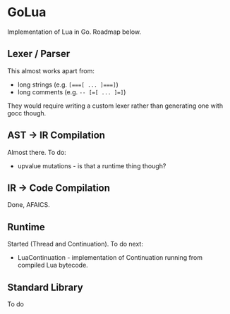GoLua
=====

Implementation of Lua in Go. Roadmap below.

Lexer / Parser
--------------

This almost works apart from:
* long strings (e.g. `[===[ ... ]===]`)
* long comments (e.g. `-- [=[ ... ]=]`)

They would require writing a custom lexer rather than generating one
with gocc though.

AST -> IR Compilation
---------------------

Almost there.  To do:
* upvalue mutations - is that a runtime thing though?

IR -> Code Compilation
----------------------

Done, AFAICS.

Runtime
-------

Started (Thread and Continuation).  To do next:
* LuaContinuation - implementation of Continuation running from
  compiled Lua bytecode.

Standard Library
----------------

To do

